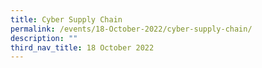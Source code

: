 ```yaml
---
title: Cyber Supply Chain
permalink: /events/18-October-2022/cyber-supply-chain/
description: ""
third_nav_title: 18 October 2022
---
```

